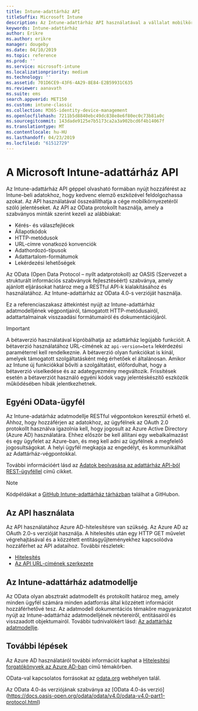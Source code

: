 ```yaml
---
title: Intune-adattárház API
titleSuffix: Microsoft Intune
description: Az Intune-adattárház API használatával a vállalat mobilkörnyezetéről szóló jelentéseket hozhat létre.
keywords: Intune-adattárház
author: Erikre
ms.author: erikre
manager: dougeby
ms.date: 04/10/2019
ms.topic: reference
ms.prod: ''
ms.service: microsoft-intune
ms.localizationpriority: medium
ms.technology: ''
ms.assetid: 701D6CE9-43F6-4A29-8E84-E2B59931C635
ms.reviewer: aanavath
ms.suite: ems
search.appverid: MET150
ms.custom: intune-classic
ms.collection: M365-identity-device-management
ms.openlocfilehash: 7211b5d8840ebc49dc838e8e6f80ec0c73b81a0c
ms.sourcegitcommit: 143dade9125e7b5173ca2a3a902bcd6f4b14067f
ms.translationtype: MT
ms.contentlocale: hu-HU
ms.lasthandoff: 04/23/2019
ms.locfileid: "61512729"
---
```

#  <a name="microsoft-intune-data-warehouse-api"></a>A Microsoft Intune-adattárház API

Az Intune-adattárház API géppel olvasható formában nyújt hozzáférést az Intune-beli adatokhoz, hogy kedvenc elemző eszközével feldolgozhassa azokat. Az API használatával összeállíthatja a cége mobilkörnyezetéről szóló jelentéseket. Az API az OData protokollt használja, amely a szabványos minták szerint kezeli az alábbiakat:

  -   Kérés- és válaszfejlécek
  -   Állapotkódok
  -   HTTP-metódusok
  -   URL-címre vonatkozó konvenciók
  -   Adathordozó-típusok
  -   Adattartalom-formátumok
  -   Lekérdezési lehetőségek

Az OData (Open Data Protocol – nyílt adatprotokoll) az OASIS (Szervezet a strukturált információs szabványok fejlesztéséért) szabványa, amely ajánlott eljárásokat határoz meg a RESTful API-k kialakításához és használatához. Az Intune-adattárház az OData 4.0-s verzióját használja.

Ez a referenciaszakasz áttekintést nyújt az Intune-adattárház adatmodelljének végpontjairól, támogatott HTTP-metódusairól, adattartalmainak visszaadási formátumairól és dokumentációjáról.

> [!Important]  
> A bétaverzió használatával kipróbálhatja az adattárház legújabb funkcióit. A bétaverzió használatához URL-címének az `api-version=beta` lekérdezési paraméterrel kell rendelkeznie. A bétaverzió olyan funkciókat is kínál, amelyek támogatott szolgáltatásként még érhetőek el általánosan. Amikor az Intune új funkciókkal bővíti a szolgáltatást, előfordulhat, hogy a bétaverzió viselkedése és az adategyezmény megváltozik. Frissítések esetén a bétaverziót használó egyéni kódok vagy jelentéskészítő eszközök működésében hibák jelentkezhetnek. <!--If you experience problems with the beta service, follow [link to feedback process]() to report the issue or provide feedback.-->

## <a name="odata-custom-client"></a>Egyéni OData-ügyfél

Az Intune-adatárház adatmodellje RESTful végpontokon keresztül érhető el. Ahhoz, hogy hozzáférjen az adatokhoz, az ügyfélnek az OAuth 2.0 protokollt használva igazolnia kell, hogy jogosult az Azure Active Directory (Azure AD) használatára. Ehhez először be kell állítani egy webalkalmazást és egy ügyfelet az Azure-ban, és meg kell adni az ügyfélnek a megfelelő jogosultságokat. A helyi ügyfél megkapja az engedélyt, és kommunikálhat az Adattárház-végpontokkal.

További információért lásd az [Adatok beolvasása az adattárház API-ból REST-ügyféllel](reports-proc-data-rest.md) című cikket.

> [!Note]  
> Kódpéldákat a [GitHub Intune-adattárház tárházban](https://github.com/Microsoft/Intune-Data-Warehouse) találhat a GitHubon.

## <a name="interacting-with-the-api"></a>Az API használata

Az API használatához Azure AD-hitelesítésre van szükség. Az Azure AD az OAuth 2.0-s verzióját használja. A hitelesítés után egy HTTP GET művelet végrehajtásával és a közzétett entitásgyűjteményekhez kapcsolódva hozzáférhet az API adataihoz. További részletek:

 -  [Hitelesítés](reports-api-url.md)
 -  [Az API URL-címének szerkezete](reports-api-url.md)

## <a name="intune-data-warehouse-data-model"></a>Az Intune-adattárház adatmodellje

Az OData olyan absztrakt adatmodellt és protokollt határoz meg, amely minden ügyfél számára minden adatforrás által közzétett információt hozzáférhetővé tesz. Az adatmodell dokumentációs témaköre magyarázatot nyújt az Intune-adattárház adatmodelljének névtereiről, entitásairól és visszaadott objektumairól. További tudnivalókért lásd: [Az adattárház adatmodellje](reports-ref-data-model.md).

## <a name="next-steps"></a>További lépések

Az Azure AD használatáról további információt kaphat a [Hitelesítési forgatókönyvek az Azure AD-ban](https://docs.microsoft.com/azure/active-directory/develop/active-directory-authentication-scenarios) című témakörben.

OData-val kapcsolatos forrásokat az [odata.org](https://www.odata.org) webhelyen talál.
  
Az OData 4.0-ás verziójának szabványa az [OData 4.0-ás verzió] (https://docs.oasis-open.org/odata/odata/v4.0/odata-v4.0-part1-protocol.html)  
